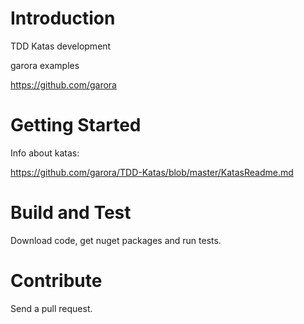 # Introduction
TDD Katas development

garora examples

https://github.com/garora

# Getting Started
Info about katas:

https://github.com/garora/TDD-Katas/blob/master/KatasReadme.md

# Build and Test
Download code, get nuget packages and run tests. 

# Contribute
Send a pull request.